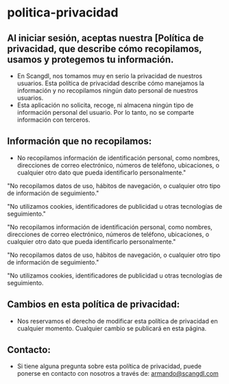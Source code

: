 # politica-privacidad
## Al iniciar sesión, aceptas nuestra [Política de privacidad, que describe cómo recopilamos, usamos y protegemos tu información.

- En Scangdl, nos tomamos muy en serio la privacidad de nuestros usuarios. Esta política de privacidad describe cómo manejamos la información y no recopilamos ningún dato personal de nuestros usuarios.
- Esta aplicación no solicita, recoge, ni almacena ningún tipo de información personal del usuario. Por lo tanto, no se comparte información con terceros.
## Información que no recopilamos:
- No recopilamos información de identificación personal, como nombres, direcciones de correo electrónico, números de teléfono, ubicaciones, o cualquier otro dato que pueda identificarlo personalmente."

"No recopilamos datos de uso, hábitos de navegación, o cualquier otro tipo de información de seguimiento."

"No utilizamos cookies, identificadores de publicidad u otras tecnologías de seguimiento."

"No recopilamos información de identificación personal, como nombres, direcciones de correo electrónico, números de teléfono, ubicaciones, o cualquier otro dato que pueda identificarlo personalmente."

"No recopilamos datos de uso, hábitos de navegación, o cualquier otro tipo de información de seguimiento."

"No utilizamos cookies, identificadores de publicidad u otras tecnologías de seguimiento.

## Cambios en esta política de privacidad:
-  Nos reservamos el derecho de modificar esta política de privacidad en cualquier momento. Cualquier cambio se publicará en esta página.

## Contacto:
-  Si tiene alguna pregunta sobre esta política de privacidad, puede ponerse en contacto con nosotros a través de: armando@scangdl.com
